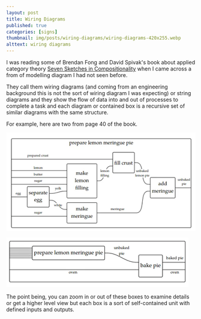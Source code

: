 ```yaml
---
layout: post
title: Wiring Diagrams
published: true
categories: [signs]
thumbnail: img/posts/wiring-diagrams/wiring-diagrams-420x255.webp
alttext: wiring diagrams
---
```


I was reading some of Brendan Fong and David Spivak's book about applied category 
theory <a href="http://math.mit.edu/~dspivak/teaching/sp18/7Sketches.pdf">Seven 
Sketches in Compositionality</a> when I came across a from of modelling diagram I 
had not seen before. 

They call them wiring diagrams (and coming from an engineering background this is not 
the sort of wiring diagram I was expecting) or string diagrams and they show the flow 
of data into and out of processes to complete a task and each diagram or contained box 
is a recursive set of similar diagrams with the same structure. 

For example, here are two from page 40 of the book. 

![recipe 1](/img/posts/wiring-diagrams/prepare.webp)

![recipe 2](/img/posts/wiring-diagrams/baking.webp)

The point being, you can zoom in or out of these boxes to examine details or get a higher 
level view but each box is a sort of self-contained unit with defined inputs and outputs.
